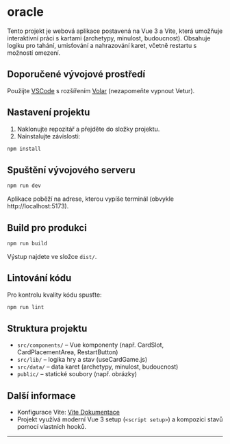 # oracle

Tento projekt je webová aplikace postavená na Vue 3 a Vite, která umožňuje interaktivní práci s kartami (archetypy, minulost, budoucnost). Obsahuje logiku pro tahání, umisťování a nahrazování karet, včetně restartu s možností omezení.

## Doporučené vývojové prostředí

Použijte [VSCode](https://code.visualstudio.com/) s rozšířením [Volar](https://marketplace.visualstudio.com/items?itemName=Vue.volar) (nezapomeňte vypnout Vetur).

## Nastavení projektu

1. Naklonujte repozitář a přejděte do složky projektu.
2. Nainstalujte závislosti:

```sh
npm install
```

## Spuštění vývojového serveru

```sh
npm run dev
```

Aplikace poběží na adrese, kterou vypíše terminál (obvykle http://localhost:5173).

## Build pro produkci

```sh
npm run build
```

Výstup najdete ve složce `dist/`.

## Lintování kódu

Pro kontrolu kvality kódu spusťte:

```sh
npm run lint
```

## Struktura projektu

- `src/components/` – Vue komponenty (např. CardSlot, CardPlacementArea, RestartButton)
- `src/lib/` – logika hry a stav (useCardGame.js)
- `src/data/` – data karet (archetypy, minulost, budoucnost)
- `public/` – statické soubory (např. obrázky)

## Další informace

- Konfigurace Vite: [Vite Dokumentace](https://vite.dev/config/)
- Projekt využívá moderní Vue 3 setup (`<script setup>`) a kompozici stavů pomocí vlastních hooků.

---
